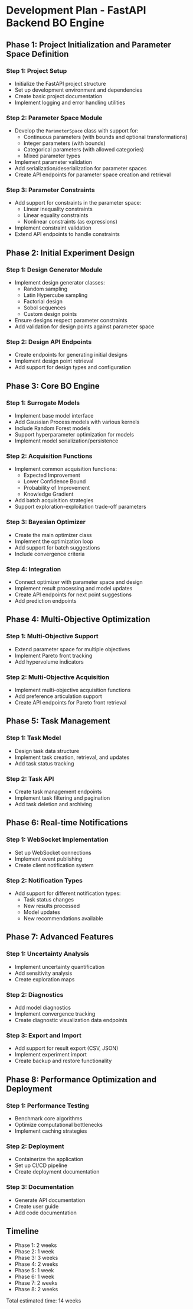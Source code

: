 # Development Plan - FastAPI Backend BO Engine

## Phase 1: Project Initialization and Parameter Space Definition

### Step 1: Project Setup
- Initialize the FastAPI project structure
- Set up development environment and dependencies
- Create basic project documentation
- Implement logging and error handling utilities

### Step 2: Parameter Space Module
- Develop the `ParameterSpace` class with support for:
  - Continuous parameters (with bounds and optional transformations)
  - Integer parameters (with bounds)
  - Categorical parameters (with allowed categories)
  - Mixed parameter types
- Implement parameter validation
- Add serialization/deserialization for parameter spaces
- Create API endpoints for parameter space creation and retrieval

### Step 3: Parameter Constraints
- Add support for constraints in the parameter space:
  - Linear inequality constraints
  - Linear equality constraints
  - Nonlinear constraints (as expressions)
- Implement constraint validation
- Extend API endpoints to handle constraints

## Phase 2: Initial Experiment Design

### Step 1: Design Generator Module
- Implement design generator classes:
  - Random sampling
  - Latin Hypercube sampling
  - Factorial design
  - Sobol sequences
  - Custom design points
- Ensure designs respect parameter constraints
- Add validation for design points against parameter space

### Step 2: Design API Endpoints
- Create endpoints for generating initial designs
- Implement design point retrieval
- Add support for design types and configuration

## Phase 3: Core BO Engine

### Step 1: Surrogate Models
- Implement base model interface
- Add Gaussian Process models with various kernels
- Include Random Forest models
- Support hyperparameter optimization for models
- Implement model serialization/persistence

### Step 2: Acquisition Functions
- Implement common acquisition functions:
  - Expected Improvement
  - Lower Confidence Bound
  - Probability of Improvement
  - Knowledge Gradient
- Add batch acquisition strategies
- Support exploration-exploitation trade-off parameters

### Step 3: Bayesian Optimizer
- Create the main optimizer class
- Implement the optimization loop
- Add support for batch suggestions
- Include convergence criteria

### Step 4: Integration
- Connect optimizer with parameter space and design
- Implement result processing and model updates
- Create API endpoints for next point suggestions
- Add prediction endpoints

## Phase 4: Multi-Objective Optimization

### Step 1: Multi-Objective Support
- Extend parameter space for multiple objectives
- Implement Pareto front tracking
- Add hypervolume indicators

### Step 2: Multi-Objective Acquisition
- Implement multi-objective acquisition functions
- Add preference articulation support
- Create API endpoints for Pareto front retrieval

## Phase 5: Task Management

### Step 1: Task Model
- Design task data structure
- Implement task creation, retrieval, and updates
- Add task status tracking

### Step 2: Task API
- Create task management endpoints
- Implement task filtering and pagination
- Add task deletion and archiving

## Phase 6: Real-time Notifications

### Step 1: WebSocket Implementation
- Set up WebSocket connections
- Implement event publishing
- Create client notification system

### Step 2: Notification Types
- Add support for different notification types:
  - Task status changes
  - New results processed
  - Model updates
  - New recommendations available

## Phase 7: Advanced Features

### Step 1: Uncertainty Analysis
- Implement uncertainty quantification
- Add sensitivity analysis
- Create exploration maps

### Step 2: Diagnostics
- Add model diagnostics
- Implement convergence tracking
- Create diagnostic visualization data endpoints

### Step 3: Export and Import
- Add support for result export (CSV, JSON)
- Implement experiment import
- Create backup and restore functionality

## Phase 8: Performance Optimization and Deployment

### Step 1: Performance Testing
- Benchmark core algorithms
- Optimize computational bottlenecks
- Implement caching strategies

### Step 2: Deployment
- Containerize the application
- Set up CI/CD pipeline
- Create deployment documentation

### Step 3: Documentation
- Generate API documentation
- Create user guide
- Add code documentation

## Timeline

- Phase 1: 2 weeks
- Phase 2: 1 week
- Phase 3: 3 weeks
- Phase 4: 2 weeks
- Phase 5: 1 week
- Phase 6: 1 week
- Phase 7: 2 weeks
- Phase 8: 2 weeks

Total estimated time: 14 weeks 

